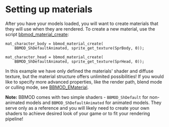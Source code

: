# Setting up materials
After you have your models loaded, you will want to create materials that they
will use when they are rendered. To create a new material, use the script
[bbmod_material_create](./bbmod_material_create.html):

```gml
mat_character_body = bbmod_material_create(
	BBMOD_ShDefaultAnimated, sprite_get_texture(SprBody, 0));

mat_character_head = bbmod_material_create(
    BBMOD_ShDefaultAnimated, sprite_get_texture(SprHead, 0));
```

In this example we have only defined the materials' shader and diffuse texture,
but the material structure offers unlimited possibilities! If you would like to
specify more advanced properties, like the render path, blend mode or culling
mode, see [BBMOD_EMaterial](./BBMOD_EMaterial.html).

**Note:** BBMOD comes with two simple shaders - `BBMOD_ShDefault` for non-animated
models and `BBMOD_ShDefaultAnimated` for animated models. They serve only as a
reference and you will likely need to create your own shaders to achieve desired
look of your game or to fit your rendering pipeline!
